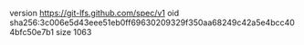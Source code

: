 version https://git-lfs.github.com/spec/v1
oid sha256:3c006e5d43eee51eb0ff69630209329f350aa68249c42a5e4bcc404bfc50e7b1
size 1063
